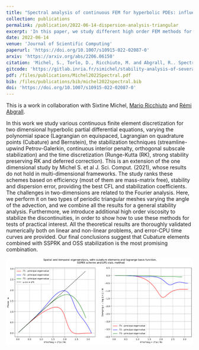 ```yaml
---
title: "Spectral analysis of continuous FEM for hyperbolic PDEs: influence of approximation, stabilization, and time-stepping"
collection: publications
permalink: /publication/2022-06-14-dispersion-analysis-triangular
excerpt: 'In this paper, we study different high order FEM methods for hyperbolic problems, providing parameters that lead to stable and reliable schemes for triangular meshes.'
date: 2022-06-14
venue: 'Journal of Scientific Computing'
paperurl: 'https://doi.org/10.1007/s10915-022-02087-0'
arxiv: 'https://arxiv.org/abs/2206.06150'
citation: 'Michel, S., Torlo, D., Ricchiuto, M. and Abgrall, R.. Spectral analysis of high order continuous FEM for hyperbolic PDEs on triangular meshes: influence of approximation, stabilization, and time-stepping. J Sci Comput 94, 49 (2023).'
gitcode: 'https://gitlab.inria.fr/simichel/stability-analysis-of-several-fem-methods-in-2d.-results'
pdf: /files/publications/Michel2022Spectral.pdf
bib: /files/publications/bib/michel2022spectral.bib
doi: 'https://doi.org/10.1007/s10915-022-02087-0'
---
```

This is a work in collaboration with Sixtine Michel, [Mario Ricchiuto](https://team.inria.fr/cardamom/marioricchiuto/) and [Rémi Abgrall](https://www.math.uzh.ch/index.php?id=people&key1=8882).

In this work we study various continuous finite element discretization for two dimensional hyperbolic partial differential equations, varying the polynomial space (Lagrangian on equispaced, Lagrangian on quadrature points (Cubature) and Bernstein), the stabilization techniques (streamline-upwind Petrov-Galerkin, continuous interior penalty, orthogonal subscale stabilization) and the time discretization (Runge-Kutta (RK), strong stability preserving RK and deferred correction). This is an extension of the one dimensional study by Michel S. et al J. Sci. Comput. (2021), whose results do not hold in multi-dimensional frameworks. The study ranks these schemes based on efficiency (most of them are mass-matrix free), stability and dispersion error, providing the best CFL and stabilization coefficients. The challenges in two-dimensions are related to the Fourier analysis. Here, we perform it on two types of periodic triangular meshes varying the angle of the advection, and we combine all the results for a general stability analysis. Furthermore, we introduce additional high order viscosity to stabilize the discontinuities, in order to show how to use these methods for tests of practical interest. All the theoretical results are thoroughly validated numerically both on linear and non-linear problems, and error-CPU time curves are provided. Our final conclusions suggest that Cubature elements combined with SSPRK and OSS stabilization is the most promising combination.

![Dispersion analysis](/images/research/dispersionAnalysis.png)
